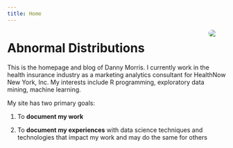 ```yaml
---
title: Home
---
```


<img src="/img/headshot.jpg" style="max-width:15%;min-width:40px;border-radius:200px;float:right;"/>

# Abnormal Distributions

This is the homepage and blog of Danny Morris. I currently work in the health insurance industry as a marketing analytics consultant for HealthNow New York, Inc. My interests include R programming, exploratory data mining, machine learning.

My site has two primary goals:

1. To **document my work**

2. To **document my experiences** with data science techniques and technologies that impact my work and may do the same for others

